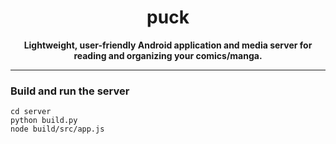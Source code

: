 <h1 align="center">puck</h1>  
<p align="center">  
 <b>Lightweight, user-friendly Android application and media server for reading and organizing your comics/manga. </b>  
</p>

<hr/>

<h3>Build and run the server</h3>

```
cd server
python build.py
node build/src/app.js
```
